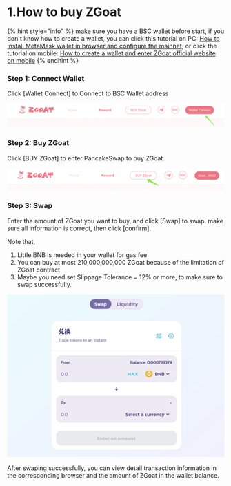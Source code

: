 # 1.How to buy ZGoat

{% hint style="info" %}
make sure you have a BSC wallet before start, if you don't know how to create a wallet, you can click this tutorial on PC: [How to install MetaMask wallet in browser and configure the mainnet](https://doc.zgoat.org/qi-ta/xin-shou-jiao-cheng/0.how-to-install-metamask-wallet-in-browser-and-configure-the-mainnet), or click the tutorial on mobile: [How to create a wallet and enter ZGoat official website on mobile](https://doc.zgoat.org/qi-ta/xin-shou-jiao-cheng/00.how-to-create-a-wallet-and-enter-zgoat-official-website-on-mobile)
{% endhint %}

### 

### Step 1: Connect Wallet

Click \[Wallet Connect\] to Connect to BSC Wallet address

![](../../.gitbook/assets/ru-he-gou-mai-zgoat1.png)

### Step 2: Buy ZGoat

Click \[BUY ZGoat\] to enter PancakeSwap to buy ZGoat.

![](../../.gitbook/assets/ru-he-gou-mai-zgoat2.png)

### Step 3: Swap

Enter the amount of ZGoat you want to buy, and click \[Swap\] to swap. make sure all information is correct, then click \[confirm\]. 

Note that,

1. Little BNB is needed in your wallet for gas fee
2. You can buy at most 210,000,000,000 ZGoat because of the limitation of ZGoat contract
3. Maybe you need set Slippage Tolerance = 12% or more, to make sure to swap successfully.

![](../../.gitbook/assets/ru-he-gou-mai-zgoat3.png)

After swaping successfully, you can view detail transaction information in the corresponding browser and the amount of ZGoat in the wallet balance.

